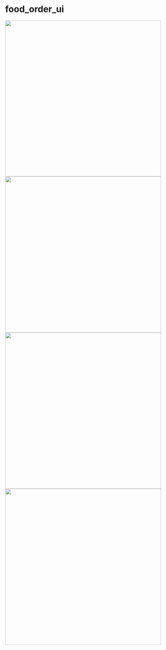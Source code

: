 # food_order_ui

<img src="https://github.com/Sandeep-coder-app/Food-Order-UI/blob/main/Screenshot_2023-09-03-19-39-30-821_com.example.food_order_ui.jpg" width=500/>

<img src="https://github.com/Sandeep-coder-app/Food-Order-UI/blob/main/Screenshot_2023-09-03-19-39-41-870_com.example.food_order_ui.jpg" width=500/>

<img src="https://github.com/Sandeep-coder-app/Food-Order-UI/blob/main/Screenshot_2023-09-03-19-39-50-691_com.example.food_order_ui.jpg" width=500/>

<img src="https://github.com/Sandeep-coder-app/Food-Order-UI/blob/main/Screenshot_2023-09-03-19-39-59-469_com.example.food_order_ui.jpg" width=500/>

